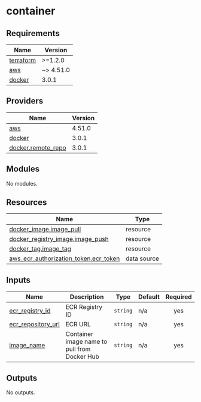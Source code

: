 # container

<!-- BEGINNING OF PRE-COMMIT-TERRAFORM DOCS HOOK -->
## Requirements

| Name | Version |
|------|---------|
| <a name="requirement_terraform"></a> [terraform](#requirement\_terraform) | >=1.2.0 |
| <a name="requirement_aws"></a> [aws](#requirement\_aws) | ~> 4.51.0 |
| <a name="requirement_docker"></a> [docker](#requirement\_docker) | 3.0.1 |

## Providers

| Name | Version |
|------|---------|
| <a name="provider_aws"></a> [aws](#provider\_aws) | 4.51.0 |
| <a name="provider_docker"></a> [docker](#provider\_docker) | 3.0.1 |
| <a name="provider_docker.remote_repo"></a> [docker.remote\_repo](#provider\_docker.remote\_repo) | 3.0.1 |

## Modules

No modules.

## Resources

| Name | Type |
|------|------|
| [docker_image.image_pull](https://registry.terraform.io/providers/kreuzwerker/docker/3.0.1/docs/resources/image) | resource |
| [docker_registry_image.image_push](https://registry.terraform.io/providers/kreuzwerker/docker/3.0.1/docs/resources/registry_image) | resource |
| [docker_tag.image_tag](https://registry.terraform.io/providers/kreuzwerker/docker/3.0.1/docs/resources/tag) | resource |
| [aws_ecr_authorization_token.ecr_token](https://registry.terraform.io/providers/hashicorp/aws/latest/docs/data-sources/ecr_authorization_token) | data source |

## Inputs

| Name | Description | Type | Default | Required |
|------|-------------|------|---------|:--------:|
| <a name="input_ecr_registry_id"></a> [ecr\_registry\_id](#input\_ecr\_registry\_id) | ECR Registry ID | `string` | n/a | yes |
| <a name="input_ecr_repository_url"></a> [ecr\_repository\_url](#input\_ecr\_repository\_url) | ECR URL | `string` | n/a | yes |
| <a name="input_image_name"></a> [image\_name](#input\_image\_name) | Container image name to pull from Docker Hub | `string` | n/a | yes |

## Outputs

No outputs.
<!-- END OF PRE-COMMIT-TERRAFORM DOCS HOOK -->
